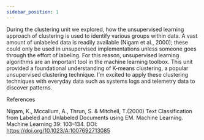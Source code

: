 ```yaml
---
sidebar_position: 1
---
```


During the clustering unit we explored, how the unsupervised learning approach of clustering is used to identify various groups within data. A vast amount of unlabeled data is readily available (Nigam et al., 2000); these could only be used in unsupervised implementations unless someone goes through the effort of labeling. For this reason, unsupervised learning algorithms are an important tool in the machine learning toolbox. This unit provided a foundational understanding of K-means clustering, a popular unsupervised clustering technique. I’m excited to apply these clustering techniques with everyday data such as systems logs and telemetry data to discover patterns.

References

Nigam, K., Mccallum, A., Thrun, S. & Mitchell, T.(2000) Text Classification from Labeled and Unlabeled Documents using EM. Machine Learning. Machine Learning 39: 103–134. DOI: https://doi.org/10.1023/A:1007692713085


